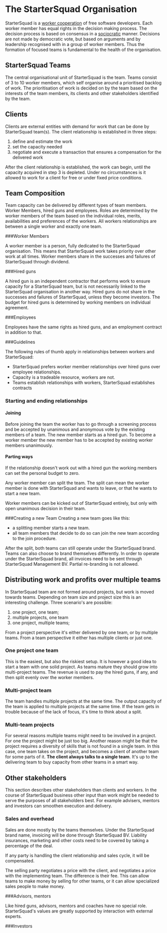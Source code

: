 The StarterSquad Organisation
===============

StarterSquad is a [worker cooperation](http://en.wikipedia.org/wiki/Worker_cooperative) of free software developers.
Each worker member has equal rights in the decision making process. The decision process is based on consensus in a
[sociocratic](http://www.sociocracy.info/) manner. Decisions are not made by democratic vote, but based on arguments
and by leadership recognised with in a group of worker members. Thus the formation of focused teams is fundamental to
the health of the organisation.

StarterSquad Teams
----------------
The central organisational unit of StarterSquad is the team. Teams consist of 3 to 10 worker members, which self
organise around a prioritised backlog of work. The prioritisation of work is decided on by the team based on the
interests of the team members, its clients and other stakeholders identified by the team.

Clients
---------
Clients are external entities with demand for work that can be done by StarterSquad team(s). The client relationship is
established in three steps:

1. define and estimate the work
2. set the capacity needed
3. negotiate and execute a transaction that ensures a compensation for the delivered work

After the client relationship is established, the work can begin, until the capacity acquired in step 3 is depleted.
Under no circumstances is it allowed to work for a client for free or under fixed price conditions.

Team Composition
-----------

Team capacity can be delivered by different types of team members. Worker Members, hired guns and employees. Roles are determined
by the worker members of the team based on the individual roles, merits, availabilities and preferences of the workers.
All workers relationships are between a single worker and exactly one team.

###Worker Members

A worker member is a person, fully dedicated to the StarterSquad organisation. This means that StarterSquad work takes
priority over other work at all times. Worker members
share in the successes and failures of StarterSquad through dividend.

###Hired guns

A hired gun is an independent contractor that performs work to ensure capacity for a StarterSquad team, but is not
necessarily linked to the StarterSquad organisation in another way. Hired guns do not share in the successes and failures
of StarterSquad, unless they become investors. The budget for hired guns is determined by working members on individual
agreement.

###Employees

Employees have the same rights as hired guns, and an employment contract in addition to that.

###Guidelines

The following rules of thumb apply in relationships between workers and StarterSquad:

- StarterSquad prefers worker member relationships over hired guns over employee relationships.
- Capacity is a tradeable resource, workers are not.
- Teams establish relationships with workers, StarterSquad establishes contracts

### Starting and ending relationships

#### Joining
Before joining the team the worker has to go through a screening process and be accepted by unanimous and
anonymous vote by the existing members of a team. The new member starts as a hired gun. To become a worker member
the new member has to be accepted by existing worker members unanimously.

#### Parting ways
If the relationship doesn't work out with a hired gun the working members can set the personal budget to zero.

Any worker member can split the team. The split can mean the worker member is done with StarterSquad and wants to leave,
or that he wants to start a new team.

Worker members can be kicked out of StarterSquad entirely, but only with open unanimous decision in their team.

###Creating a new Team
Creating a new team goes like this:

- a splitting member starts a new team.
- all team members that decide to do so can join the new team according to the join procedure.

After the split, both teams can still operate under the StarterSquad brand. Teams can also choose to brand themselves
differently. In order to operate under the StarterSquad brand, all invoices need to be sent through
StarterSquad Management BV. Partial re-branding is not allowed.

Distributing work and profits over multiple teams
---------
In StarterSquad team are not formed around projects, but work is moved towards teams. Depending on team size and project
size this is an interesting challenge. Three scenario's are possible:

1. one project, one team;
3. multiple projects, one team
2. one project, multiple teams;

From a project perspective it's either delivered by one team, or by multiple teams. From a team perspective it either
has multiple clients or just one.

### One project one team
This is the easiest, but also the riskiest setup. It is however a good idea to start a team with one solid project.
As teams mature they should grow into multi-project teams. The revenue is used to pay the hired guns, if any, and then
split evenly over the worker members.

### Multi-project team
The team handles multiple projects at the same time. The output capacity of the team is applied to multiple projects at
the same time. If the team gets in trouble because of the lack of focus, it's time to think about a split.

### Multi-team projects
For several reasons multiple teams might need to be involved in a project. For one the project might be just too big.
Another reason might be that the project requires a diversity of skills that is not found in a single team. In this case,
one team takes on the project, and becomes a client of another team for some parts of it. **The client always talks to
a single team**. It's up to the delivering team to buy capacity from other teams in a smart way.


Other stakeholders
---------

This section describes other stakeholders than clients and workers. In the course of StarterSquad business other input
than work might be needed to serve the purposes of all stakeholders best. For example advisers, mentors and investors
can smoothen execution and delivery.


### Sales and overhead
Sales are done mostly by the teams themselves. Under the StarterSquad brand name, invoicing will be done through
StarterSquad BV. Liability insurances, marketing and other costs need to be covered by taking a percentage of the deal.

If any party is handling the client relationship and sales cycle, it will be compensated.

The selling party negotiates a price with the client, and negotiates a price with the implementing team. The difference
is their fee. This can allow teams to make money by selling for other teams, or it can allow specialized sales people to
make money.

###Advisors, mentors

Like hired guns, advisors, mentors and coaches have no special role. StarterSquad's values are greatly supported by
interaction with external experts.

###Investors

